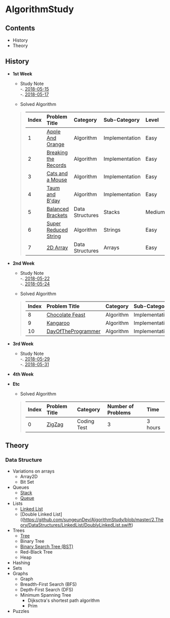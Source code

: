 # AlgorithmStudy
## Contents
- History
- Theory

## History
- **1st Week**
    - Study Note  
    -. [2018-05-15](https://github.com/sungeunDev/AlgorithmStudy/blob/master/0.DailyStudyNote/180515.md)  
    -. [2018-05-17](https://github.com/sungeunDev/AlgorithmStudy/blob/master/0.DailyStudyNote/180517.md)    


    - Solved Algorithm
    > | Index | Problem Title | Category | Sub-Category | Level |
    > | :--- | :--- | :--- | :--- | :--- |
    > | 1 | [Apple And Orange](https://github.com/sungeunDev/AlgorithmStudy/tree/master/1.SolvedAlgorithm/1.AppleAndOrange) | Algorithm | Implementation | Easy |
    > | 2 | [Breaking the Records](https://github.com/sungeunDev/AlgorithmStudy/tree/master/1.SolvedAlgorithm/2.BreakTheRecords) | Algorithm | Implementation | Easy |
    > | 3 | [Cats and a Mouse](https://github.com/sungeunDev/AlgorithmStudy/tree/master/1.SolvedAlgorithm/3.CatsAndAMouse) | Algorithm | Implementation | Easy |
    > | 4 | [Taum and B'day](https://github.com/sungeunDev/AlgorithmStudy/tree/master/1.SolvedAlgorithm/4.TaumAndBDay) | Algorithm | Implementation | Easy |
    > | 5 | [Balanced Brackets](https://github.com/sungeunDev/AlgorithmStudy/tree/master/1.SolvedAlgorithm/5.BalancedBrackets) | Data Structures | Stacks | Medium |
    > | 6 | [Super Reduced String](https://github.com/sungeunDev/AlgorithmStudy/tree/master/1.SolvedAlgorithm/6.SuperReducedString) | Algorithm | Strings | Easy |
    > | 7 | [2D Array](https://github.com/sungeunDev/AlgorithmStudy/tree/master/1.SolvedAlgorithm/7.2DArray) | Data Structures | Arrays | Easy |

- **2nd Week**
    - Study Note  
    -. [2018-05-22](https://github.com/sungeunDev/AlgorithmStudy/blob/master/0.DailyStudyNote/180522.md)  
    -. [2018-05-24](https://github.com/sungeunDev/AlgorithmStudy/blob/master/0.DailyStudyNote/180524.md)  

    - Solved Algorithm
    > | Index | Problem Title | Category | Sub-Category | Level |
    > | :--- | :--- | :--- | :--- | :--- |
    > | 8 | [Chocolate Feast](https://github.com/sungeunDev/AlgorithmStudy/tree/master/1.SolvedAlgorithm/8.ChocolateFeast) | Algorithm | Implementation | Easy |
    > | 9 | [Kangaroo](https://github.com/sungeunDev/AlgorithmStudy/tree/master/1.SolvedAlgorithm/9.Kangaroo) | Algorithm | Implementation | Easy |
    > | 10 | [DayOfTheProgrammer](https://github.com/sungeunDev/AlgorithmStudy/tree/master/1.SolvedAlgorithm/10.DayOfTheProgrammer) | Algorithm | Implementation | Easy |

- **3rd Week**
   - Study Note  
    -. [2018-05-29](https://github.com/sungeunDev/AlgorithmStudy/blob/master/0.DailyStudyNote/180529.md)  
    -. [2018-05-31](https://github.com/sungeunDev/AlgorithmStudy/blob/master/0.DailyStudyNote/180531.md)


- **4th Week**

- **Etc**
    - Solved Algorithm 
    
    > | Index | Problem Title | Category | Number of Problems | Time |
    > | :--- | :--- | :--- | :--- | :--- |
    > | 0 | [ZigZag](https://github.com/sungeunDev/AlgorithmStudy/tree/master/1.SolvedAlgorithm/0.ZigZag) | Coding Test | 3 | 3 hours |



## Theory

### Data Structure
- Variations on arrays
    + Array2D
    + Bit Set
- Queues
    + [Stack](https://github.com/sungeunDev/AlgorithmStudy/blob/master/2.Theory/DataStructures/Stack/Stack.swift)
    + [Queue](https://github.com/sungeunDev/AlgorithmStudy/blob/master/2.Theory/DataStructures/Queue/Queue.swift)
- Lists
    + [Linked List](https://github.com/sungeunDev/AlgorithmStudy/blob/master/2.Theory/DataStructures/LinkedList/LinkedList.swift)
    + [Double Linked List]((https://github.com/sungeunDev/AlgorithmStudy/blob/master/2.Theory/DataStructures/LinkedList/DoublyLinkedList.swift)
- Trees
    + [Tree](https://github.com/sungeunDev/AlgorithmStudy/tree/master/2.Theory/DataStructures/Tree)
    + Binary Tree
    + [Binary Search Tree (BST)](https://github.com/sungeunDev/AlgorithmStudy/tree/master/2.Theory/DataStructures/BinarySearchTree)
    + Red-Black Tree
    + Heap
- Hashing
- Sets
- Graphs
    + Graph
    + Breadth-First Search (BFS)
    + Depth-First Search (DFS)
    + Minimum Spanning Tree
        + Dijksctra's shortest path algorithm
        + Prim 
- Puzzles



